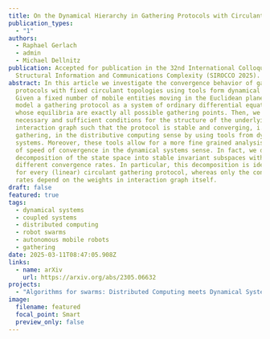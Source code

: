 ```yaml
---
title: On the Dynamical Hierarchy in Gathering Protocols with Circulant Topologies
publication_types:
  - "1"
authors:
  - Raphael Gerlach
  - admin
  - Michael Dellnitz
publication: Accepted for publication in the 32nd International Colloquium On
  Structural Information and Communications Complexity (SIROCCO 2025).
abstract: In this article we investigate the convergence behavior of gathering
  protocols with fixed circulant topologies using tools form dynamical systems.
  Given a fixed number of mobile entities moving in the Euclidean plane, we
  model a gathering protocol as a system of ordinary differential equations
  whose equilibria are exactly all possible gathering points. Then, we find
  necessary and sufficient conditions for the structure of the underlying
  interaction graph such that the protocol is stable and converging, i.e.,
  gathering, in the distributive computing sense by using tools from dynamical
  systems. Moreover, these tools allow for a more fine grained analysis in terms
  of speed of convergence in the dynamical systems sense. In fact, we derive a
  decomposition of the state space into stable invariant subspaces with
  different convergence rates. In particular, this decomposition is identical
  for every (linear) circulant gathering protocol, whereas only the convergence
  rates depend on the weights in interaction graph itself.
draft: false
featured: true
tags:
  - dynamical systems
  - coupled systems
  - distributed computing
  - robot swarms
  - autonomous mobile robots
  - gathering
date: 2025-03-11T08:47:05.908Z
links:
  - name: arXiv
    url: https://arxiv.org/abs/2305.06632
projects:
  - "Algorithms for swarms: Distributed Computing meets Dynamical Systems"
image:
  filename: featured
  focal_point: Smart
  preview_only: false
---
```

